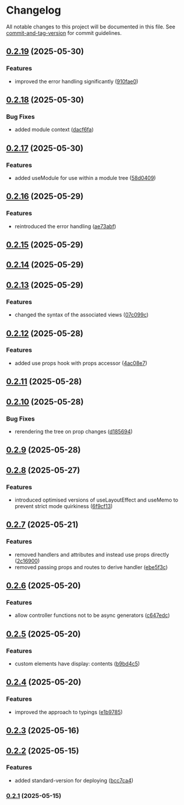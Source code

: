 # Changelog

All notable changes to this project will be documented in this file. See [commit-and-tag-version](https://github.com/absolute-version/commit-and-tag-version) for commit guidelines.

## [0.2.19](https://github.com/Wildhoney/Marea/compare/v0.2.18...v0.2.19) (2025-05-30)


### Features

* improved the error handling significantly ([910fae0](https://github.com/Wildhoney/Marea/commit/910fae069772ebb763f2eea1bb793b3ba3c685e7))

## [0.2.18](https://github.com/Wildhoney/Marea/compare/v0.2.17...v0.2.18) (2025-05-30)

### Bug Fixes

- added module context ([dacf6fa](https://github.com/Wildhoney/Marea/commit/dacf6fa13d09e332a8e441dddc2696e98c0f8ddb))

## [0.2.17](https://github.com/Wildhoney/Marea/compare/v0.2.16...v0.2.17) (2025-05-30)

### Features

- added useModule for use within a module tree ([58d0409](https://github.com/Wildhoney/Marea/commit/58d0409172551952f945d1f6f1260103090cc311))

## [0.2.16](https://github.com/Wildhoney/Marea/compare/v0.2.15...v0.2.16) (2025-05-29)

### Features

- reintroduced the error handling ([ae73abf](https://github.com/Wildhoney/Marea/commit/ae73abf744928a8184c3f695f0af174b54ce5142))

## [0.2.15](https://github.com/Wildhoney/Marea/compare/v0.2.14...v0.2.15) (2025-05-29)

## [0.2.14](https://github.com/Wildhoney/Marea/compare/v0.2.13...v0.2.14) (2025-05-29)

## [0.2.13](https://github.com/Wildhoney/Marea/compare/v0.2.12...v0.2.13) (2025-05-29)

### Features

- changed the syntax of the associated views ([07c099c](https://github.com/Wildhoney/Marea/commit/07c099c8840f5c6e109bb6e8ec2eac8b2e0c437d))

## [0.2.12](https://github.com/Wildhoney/Marea/compare/v0.2.11...v0.2.12) (2025-05-28)

### Features

- added use props hook with props accessor ([4ac08e7](https://github.com/Wildhoney/Marea/commit/4ac08e7d57b2f40127031491c915d6dc2427454d))

## [0.2.11](https://github.com/Wildhoney/Marea/compare/v0.2.10...v0.2.11) (2025-05-28)

## [0.2.10](https://github.com/Wildhoney/Marea/compare/v0.2.9...v0.2.10) (2025-05-28)

### Bug Fixes

- rerendering the tree on prop changes ([d185694](https://github.com/Wildhoney/Marea/commit/d1856945b61d235eaf6a804692faac2f46f74d6e))

## [0.2.9](https://github.com/Wildhoney/Marea/compare/v0.2.8...v0.2.9) (2025-05-28)

## [0.2.8](https://github.com/Wildhoney/Marea/compare/v0.2.7...v0.2.8) (2025-05-27)

### Features

- introduced optimised versions of useLayoutEffect and useMemo to prevent strict mode quirkiness ([6f9cf13](https://github.com/Wildhoney/Marea/commit/6f9cf138f9c857681ae3e37296a407ae622c2851))

## [0.2.7](https://github.com/Wildhoney/Marea/compare/v0.2.6...v0.2.7) (2025-05-21)

### Features

- removed handlers and attributes and instead use props directly ([2c16900](https://github.com/Wildhoney/Marea/commit/2c1690081b3e06437851e6bad4671899da2ca8e6))
- removed passing props and routes to derive handler ([ebe5f3c](https://github.com/Wildhoney/Marea/commit/ebe5f3c1c9f0901c0a98444346de6aeb087fbce4))

## [0.2.6](https://github.com/Wildhoney/Marea/compare/v0.2.5...v0.2.6) (2025-05-20)

### Features

- allow controller functions not to be async generators ([c647edc](https://github.com/Wildhoney/Marea/commit/c647edc92f0bb8be1a8ecf753079e6d4a7e6c454))

## [0.2.5](https://github.com/Wildhoney/Marea/compare/v0.2.4...v0.2.5) (2025-05-20)

### Features

- custom elements have display: contents ([b9bd4c5](https://github.com/Wildhoney/Marea/commit/b9bd4c58329efbeb0bff2b565bef12ea16d803e8))

## [0.2.4](https://github.com/Wildhoney/Marea/compare/v0.2.3...v0.2.4) (2025-05-20)

### Features

- improved the approach to typings ([e1b9785](https://github.com/Wildhoney/Marea/commit/e1b978549503917ce994893562d9afd6c4d66955))

## [0.2.3](https://github.com/Wildhoney/Marea/compare/v0.2.2...v0.2.3) (2025-05-16)

## [0.2.2](https://github.com/Wildhoney/Marea/compare/v0.2.1...v0.2.2) (2025-05-15)

### Features

- added standard-version for deploying ([bcc7ca4](https://github.com/Wildhoney/Marea/commit/bcc7ca42e59fee8c6bb520fc8a0fc3913c76336e))

### [0.2.1](https://github.com/Wildhoney/Marea/compare/v0.2.0...v0.2.1) (2025-05-15)

